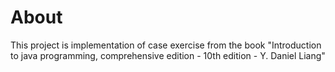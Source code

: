 # About

This project is implementation of case exercise from the book "Introduction to java programming, comprehensive edition - 10th edition - Y. Daniel Liang"

